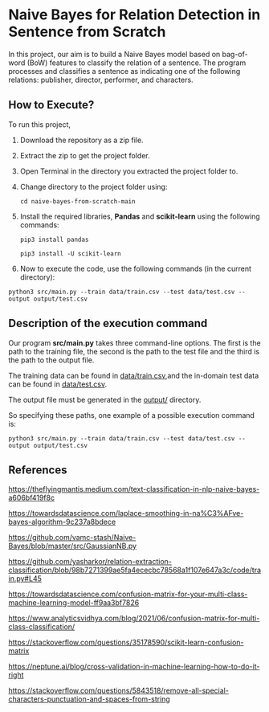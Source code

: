 # Naive Bayes for Relation Detection in Sentence from Scratch

In this project, our aim is to build a Naive Bayes model based on bag-of-word (BoW) features to classify the relation of a sentence. The program processes and classifies a sentence as indicating one of the following relations: publisher, director, performer, and characters.


## How to Execute?

To run this project,

1. Download the repository as a zip file.
2. Extract the zip to get the project folder.
3. Open Terminal in the directory you extracted the project folder to. 
4. Change directory to the project folder using:

    `cd naive-bayes-from-scratch-main`
   
5. Install the required libraries, **Pandas** and **scikit-learn** using the following commands:

    `pip3 install pandas`

    `pip3 install -U scikit-learn`
 
6. Now to execute the code, use the following commands (in the current directory):

`python3 src/main.py --train data/train.csv --test data/test.csv --output output/test.csv`


## Description of the execution command

Our program **src/main.py** takes three command-line options. The first is the path to the training file, the second is the path to the test file and 
the third is the path to the output file. 

The training data can be found in [data/train.csv](data/train.csv),and the in-domain test data can be found in [data/test.csv](data/test.csv).

The output file must be generated in the [output/](output/) directory.

So specifying these paths, one example of a possible execution command is:

`python3 src/main.py --train data/train.csv --test data/test.csv --output output/test.csv`


## References

https://theflyingmantis.medium.com/text-classification-in-nlp-naive-bayes-a606bf419f8c

https://towardsdatascience.com/laplace-smoothing-in-na%C3%AFve-bayes-algorithm-9c237a8bdece

https://github.com/vamc-stash/Naive-Bayes/blob/master/src/GaussianNB.py

https://github.com/yasharkor/relation-extraction-classification/blob/98b7271399ae5fa4ececbc78568a1f107e647a3c/code/train.py#L45

https://towardsdatascience.com/confusion-matrix-for-your-multi-class-machine-learning-model-ff9aa3bf7826

https://www.analyticsvidhya.com/blog/2021/06/confusion-matrix-for-multi-class-classification/

https://stackoverflow.com/questions/35178590/scikit-learn-confusion-matrix

https://neptune.ai/blog/cross-validation-in-machine-learning-how-to-do-it-right

https://stackoverflow.com/questions/5843518/remove-all-special-characters-punctuation-and-spaces-from-string
           

